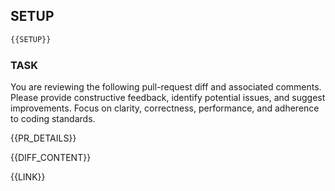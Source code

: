## SETUP
```bash
{{SETUP}}
```

### TASK
You are reviewing the following pull-request diff and associated comments. Please provide constructive feedback, identify potential issues, and suggest improvements. Focus on clarity, correctness, performance, and adherence to coding standards.

{{PR_DETAILS}}

{{DIFF_CONTENT}}

{{LINK}}